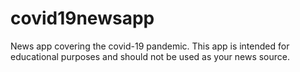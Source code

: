 # covid19newsapp

News app covering the covid-19 pandemic. 
This app is intended for educational purposes and should not be used as your news source.

